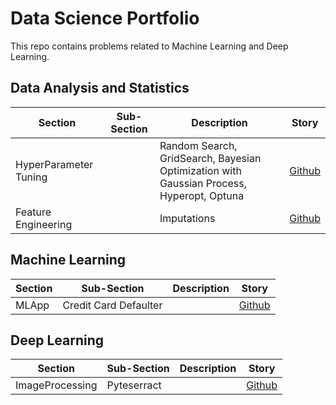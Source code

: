 # Data Science Portfolio
This repo contains problems related to Machine Learning and Deep Learning.

## Data Analysis and Statistics
| Section | Sub-Section | Description | Story |
| --- | --- | --- | --- |
| HyperParameter Tuning |  | Random Search, GridSearch, Bayesian Optimization with Gaussian Process, Hyperopt, Optuna| [Github](https://github.com/Bonny1812/Data-Science-Portfolio/blob/master/Machine%20Learning/sample/Hyperparameter_tuning.ipynb) |
| Feature Engineering |  | Imputations | [Github](https://github.com/Bonny1812/Data-Science-Portfolio/blob/master/Machine%20Learning/sample/Complete%20Feature%20Engineering.ipynb) |

## Machine Learning
| Section | Sub-Section | Description | Story |
| --- | --- | --- | --- |
| MLApp | Credit Card Defaulter |  | [Github](https://github.com/Bonny1812/Data-Science-Portfolio/tree/master/Machine%20Learning/CreditCardDefaulterDeployment_Heroku) |

## Deep Learning
| Section | Sub-Section | Description | Story |
| --- | --- | --- | --- |
| ImageProcessing | Pyteserract |  | [Github](https://github.com/Bonny1812/Data-Science-Portfolio/blob/master/Deep%20Learning/sample/Pytesseract.ipynb) |




